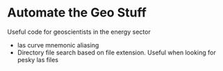# Automate the Geo Stuff
 Useful code for geoscientists in the energy sector
 * las curve mnemonic aliasing
 * Directory file search based on file extension.  Useful when looking for pesky las files
